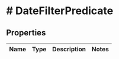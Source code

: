 # # DateFilterPredicate

## Properties

Name | Type | Description | Notes
------------ | ------------- | ------------- | -------------

